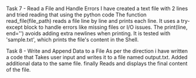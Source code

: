 Task 7 - Read a File and Handle Errors 
I have created a text file with 2 lines and tried reading that using the python code
The function read_file(file_path) reads a file line by line and prints each line.
It uses a try-except block to handle errors like missing files or I/O issues.
The print(line, end='') avoids adding extra newlines when printing.
It is tested with 'sample.txt', which prints the file's content in the Shell.

Task 8 - Write and Append Data to a File
As per the direction i have written a code that Takes user input and writes it to a file named output.txt.
Added additional data to the same file.
finally Reads and displays the final content of the file.
